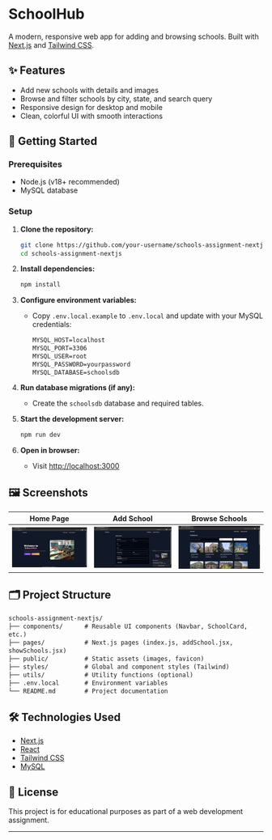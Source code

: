 # SchoolHub

A modern, responsive web app for adding and browsing schools. Built with [Next.js](https://nextjs.org/) and [Tailwind CSS](https://tailwindcss.com/).

## ✨ Features

- Add new schools with details and images
- Browse and filter schools by city, state, and search query
- Responsive design for desktop and mobile
- Clean, colorful UI with smooth interactions

## 🚀 Getting Started

### Prerequisites

- Node.js (v18+ recommended)
- MySQL database

### Setup

1. **Clone the repository:**
   ```bash
   git clone https://github.com/your-username/schools-assignment-nextjs.git
   cd schools-assignment-nextjs
   ```

2. **Install dependencies:**
   ```bash
   npm install
   ```

3. **Configure environment variables:**
   - Copy `.env.local.example` to `.env.local` and update with your MySQL credentials:
     ```
     MYSQL_HOST=localhost
     MYSQL_PORT=3306
     MYSQL_USER=root
     MYSQL_PASSWORD=yourpassword
     MYSQL_DATABASE=schoolsdb
     ```

4. **Run database migrations (if any):**
   - Create the `schoolsdb` database and required tables.

5. **Start the development server:**
   ```bash
   npm run dev
   ```

6. **Open in browser:**
   - Visit [http://localhost:3000](http://localhost:3000)

## 🖼️ Screenshots

| Home Page | Add School | Browse Schools |
|-----------|------------|---------------|
| ![Home](./public/screenshots/home.png) | ![Add School](./public/screenshots/add.png) | ![Browse](./public/screenshots/browse.png) |

## 🗂️ Project Structure

```
schools-assignment-nextjs/
├── components/      # Reusable UI components (Navbar, SchoolCard, etc.)
├── pages/           # Next.js pages (index.js, addSchool.jsx, showSchools.jsx)
├── public/          # Static assets (images, favicon)
├── styles/          # Global and component styles (Tailwind)
├── utils/           # Utility functions (optional)
├── .env.local       # Environment variables
└── README.md        # Project documentation
```

## 🛠️ Technologies Used

- [Next.js](https://nextjs.org/)
- [React](https://react.dev/)
- [Tailwind CSS](https://tailwindcss.com/)
- [MySQL](https://www.mysql.com/)

## 📄 License

This project is for educational purposes as part of a web development assignment.

---
